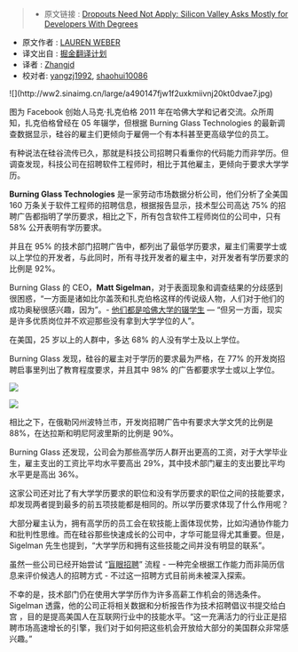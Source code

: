 >* 原文链接 : [Dropouts Need Not Apply: Silicon Valley Asks Mostly for Developers With Degrees](http://blogs.wsj.com/economics/2016/03/30/dropouts-need-not-apply-silicon-valley-asks-mostly-for-developers-with-degrees/)
* 原文作者 : [LAUREN WEBER](http://topics.wsj.com/person/W/lauren-weber/7369)
* 译文出自 : [掘金翻译计划](https://github.com/xitu/gold-miner)
* 译者 : [Zhangjd](https://github.com/Zhangjd)
* 校对者: [yangzj1992](https://github.com/yangzj1992), [shaohui10086](https://github.com/shaohui10086)

<div class="entry-content">![](http://ww2.sinaimg.cn/large/a490147fjw1f2uxkmiivnj20kt0dvae7.jpg)

图为 Facebook 创始人马克·扎克伯格 2011 年在哈佛大学和记者交流。众所周知，扎克伯格曾经在 05 年辍学，但根据 Burning Glass Technologies 的最新调查数据显示，硅谷的雇主们更倾向于雇佣一个有本科甚至更高级学位的员工。

有种说法在硅谷流传已久，那就是科技公司招聘只看重你的代码能力而非学历。但调查发现，科技公司在招聘软件工程师时，相比于其他雇主，更倾向于要求大学学历。

**Burning Glass Technologies** 是一家劳动市场数据分析公司，他们分析了全美国 160 万条关于软件工程师的招聘信息，根据报告显示，技术型公司高达 75% 的招聘广告都指明了学历要求，相比之下，所有包含软件工程师岗位的公司中，只有 58% 公开表明有学历要求。

并且在 95% 的技术部门招聘广告中，都列出了最低学历要求，雇主们需要学士或以上学位的开发者，与此同时，所有寻找开发者的雇主中，对开发者有学历要求的比例是 92%。

Burning Glass 的 CEO，**Matt Sigelman**，对于表面现象和调查结果的分歧感到很困惑，“一方面是诸如比尔盖茨和扎克伯格这样的传说级人物，人们对于他们的成功奥秘很感兴趣，因为”。- [他们都是哈佛大学的辍学生](http://www.wsj.com/articles/college-dropouts-thrive-in-tech-1433323802) — “但另一方面，现实是许多优质岗位并不欢迎那些没有拿到大学学位的人”。

在美国，25 岁以上的人群中，多达 68% 的人没有学士及以上学位。

Burning Glass 发现，硅谷的雇主对于学历的要求最为严格，在 77% 的开发岗招聘启事里列出了教育程度要求，并且其中 98% 的广告都要求学士或以上学位。

![](http://ww3.sinaimg.cn/large/005SiNxygw1f2mzk4y4tvj30qn0hr0v3.jpg)

![](http://ww1.sinaimg.cn/large/005SiNxygw1f2mzkkvlyqj30qn0hr40v.jpg)

相比之下，在俄勒冈州波特兰市，开发岗招聘广告中有要求大学文凭的比例是 88%，在达拉斯和明尼阿波里斯的比例是 90%。

Burning Glass 还发现，公司会为那些高学历人群开出更高的工资，对于大学毕业生，雇主支出的工资比平均水平要高出 29%，其中技术部门雇主的支出要比平均水平更是高出 36%。

这家公司还对比了有大学学历要求的职位和没有学历要求的职位之间的技能要求，却发现两者提到最多的前五项技能都是相同的。所以学历要求体现了什么作用呢？

大部分雇主认为，拥有高学历的员工会在软技能上面体现优势，比如沟通协作能力和批判性思维。而在硅谷那些快速成长的公司中，才华可能显得尤其重要。但是，Sigelman 先生也提到，“大学学历和拥有这些技能之间并没有明显的联系”。

虽然一些公司已经开始尝试 “[盲眼招聘](http://www.wsj.com/articles/the-boss-doesnt-want-your-resume-1452025908)” 流程 - 一种完全根据工作能力而非简历信息来评价候选人的招聘方式 - 不过这一招聘方式目前尚未被深入探索。

不幸的是，技术部门仍在使用大学学历作为许多高薪工作机会的筛选条件。Sigelman 透露，他的公司正将相关数据和分析报告作为技术招聘倡议书提交给白宫 ，目的是提高美国人在互联网行业中的技能水平。“这一充满活力的行业正是招聘市场高速增长的引擎，我们对于如何把这些机会开放给大部分的美国群众非常感兴趣。”


